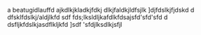 a beatugidlauffd
ajkdlkjkladkjfdkj
dlkjfaldkjldfsjlk
]djfdslkjfjdskd
d
dfsklfdslkj/aldjlkfd
sdf
fds;lksldljkafdlkfdsajsfd'sfd'sfd
d
dsfljkfdslkjasdflkljkfd
]sdf
'sfdjlksdlkjsfjl
